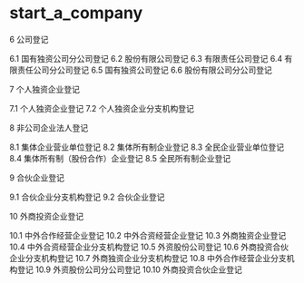 # start_a_company

6 公司登记

6.1 国有独资公司分公司登记
6.2 股份有限公司登记
6.3 有限责任公司登记
6.4 有限责任公司分公司登记
6.5 国有独资公司登记
6.6 股份有限公司分公司登记

7 个人独资企业登记

7.1 个人独资企业登记
7.2 个人独资企业分支机构登记

8 非公司企业法人登记

8.1 集体企业营业单位登记
8.2 集体所有制企业登记
8.3 全民企业营业单位登记
8.4 集体所有制（股份合作）企业登记
8.5 全民所有制企业登记

9 合伙企业登记

9.1 合伙企业分支机构登记
9.2 合伙企业登记

10 外商投资企业登记

10.1  中外合作经营企业登记
10.2  中外合资经营企业登记
10.3  外商独资企业登记
10.4  中外合资经营企业分支机构登记
10.5  外资股份公司登记
10.6  外商投资合伙企业分支机构登记
10.7  外商独资企业分支机构登记
10.8  中外合作经营企业分支机构登记
10.9  外资股份公司分公司登记
10.10 外商投资合伙企业登记
